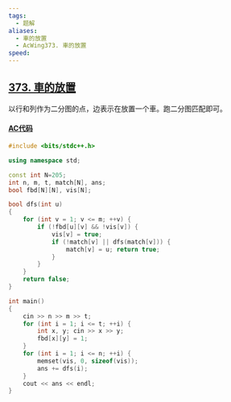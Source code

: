 ```yaml
---
tags:
  - 题解
aliases:
  - 車的放置
  - AcWing373. 車的放置
speed:
---
```

## [373. 車的放置](https://www.acwing.com/problem/content/375/)

以行和列作为二分图的点，边表示在放置一个車。跑二分图匹配即可。

#### [AC代码](https://www.acwing.com/problem/content/submission/code_detail/36905434/)

```cpp
#include <bits/stdc++.h>

using namespace std;

const int N=205;
int n, m, t, match[N], ans;
bool fbd[N][N], vis[N];

bool dfs(int u)
{
    for (int v = 1; v <= m; ++v) {
        if (!fbd[u][v] && !vis[v]) {
            vis[v] = true;
            if (!match[v] || dfs(match[v])) {
                match[v] = u; return true;
            }
        }
    }
    return false;
}

int main()
{
    cin >> n >> m >> t;
    for (int i = 1; i <= t; ++i) {
        int x, y; cin >> x >> y;
        fbd[x][y] = 1;
    }
    for (int i = 1; i <= n; ++i) {
        memset(vis, 0, sizeof(vis));
        ans += dfs(i);
    }
    cout << ans << endl;
}
```
